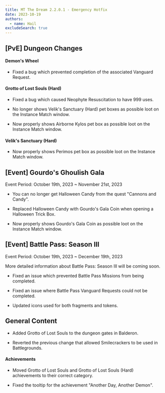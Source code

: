 ```yaml
---
title: MT The Dream 2.2.0.1 - Emergency Hotfix
date: 2023-10-19
authors:
  - name: Hail
excludeSearch: true
---
```


[PvE] Dungeon Changes
---------------------

#### Demon's Wheel

-   Fixed a bug which prevented completion of the associated Vanguard Request.

#### Grotto of Lost Souls (Hard)

-   Fixed a bug which caused Neophyte Resuscitation to have 999 uses.

-   No longer shows Velik's Sanctuary (Hard) pet boxes as possible loot on the Instance Match window.

-   Now properly shows Airborne Kylos pet box as possible loot on the Instance Match window.

#### Velik's Sanctuary (Hard)

-   Now properly shows Perimos pet box as possible loot on the Instance Match window.

[Event] Gourdo's Ghoulish Gala
------------------------------

Event Period: October 19th, 2023 ~ November 21st, 2023

-   You can no longer get Halloween Candy from the quest "Cannons and Candy".

-   Replaced Halloween Candy with Gourdo's Gala Coin when opening a Halloween Trick Box.

-   Now properly shows Gourdo's Gala Coin as possible loot on the Instance Match window.

[Event] Battle Pass: Season III
-------------------------------

Event Period: October 19th, 2023 ~ December 19th, 2023

More detailed information about Battle Pass: Season III will be coming soon.

-   Fixed an issue which prevented Battle Pass Missions from being completed.

-   Fixed an issue where Battle Pass Vanguard Requests could not be completed.

-   Updated icons used for both fragments and tokens.

General Content
---------------

-   Added Grotto of Lost Souls to the dungeon gates in Balderon.

-   Reverted the previous change that allowed Smilecrackers to be used in Battlegrounds.

#### Achievements

-   Moved Grotto of Lost Souls and Grotto of Lost Souls (Hard) achievements to their correct category.

-   Fixed the tooltip for the achievement "Another Day, Another Demon".